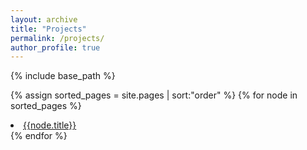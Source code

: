```yaml
---
layout: archive
title: "Projects"
permalink: /projects/
author_profile: true
---
```


{% include base_path %}

{% assign sorted_pages = site.pages | sort:"order" %}
{% for node in sorted_pages %}
  <li><a href="{{node.url}}">{{node.title}}</a></li>
{% endfor %}

<!--
{% for post in site.projects %}
  {% include archive-single.html %}
{% endfor %}
--!>
